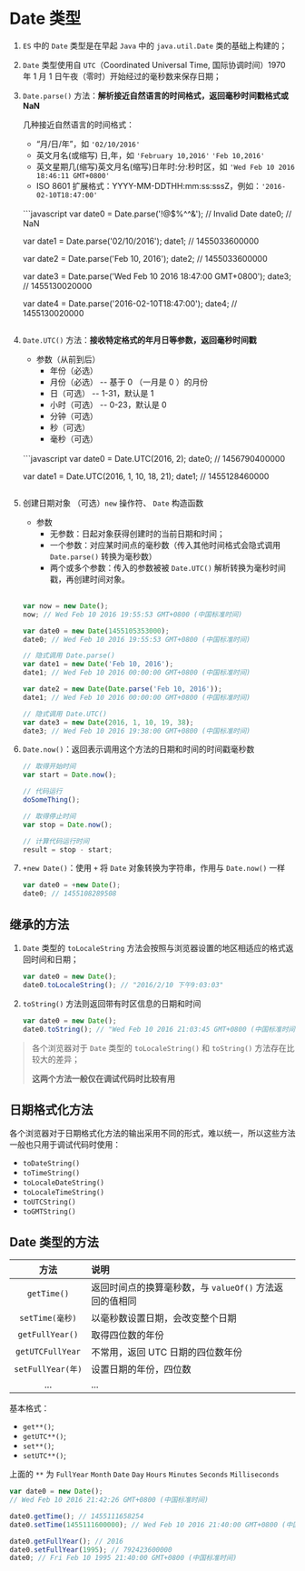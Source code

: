 # Date 类型
1. `ES` 中的 `Date` 类型是在早起 `Java` 中的 `java.util.Date` 类的基础上构建的；

2. `Date` 类型使用自 `UTC`（Coordinated Universal Time, 国际协调时间）1970 年 1 月 1 日午夜（零时）开始经过的毫秒数来保存日期；

3. `Date.parse()` 方法：**解析接近自然语言的时间格式，返回毫秒时间戳格式或 NaN**

    几种接近自然语言的时间格式：

    * “月/日/年”，如 `'02/10/2016'`
    * 英文月名(或缩写) 日,年，如 `'February 10,2016'` `'Feb 10,2016'`
    * 英文星期几(缩写)英文月名(缩写)日年时:分:秒时区，如 `'Wed Feb 10 2016 18:46:11 GMT+0800'`
    * ISO 8601 扩展格式：YYYY-MM-DDTHH:mm:ss:sssZ，例如：`'2016-02-10T18:47:00'`
    <br>
    ```javascript
    var date0 = Date.parse('!@$%^^&'); // Invalid Date
    date0; // NaN

    var date1 = Date.parse('02/10/2016');
    date1; // 1455033600000

    var date2 = Date.parse('Feb 10, 2016');
    date2; // 1455033600000

    var date3 = Date.parse('Wed Feb 10 2016 18:47:00 GMT+0800');
    date3; // 1455130020000

    var date4 =  Date.parse('2016-02-10T18:47:00');
    date4; // 1455130020000
    ```

4. `Date.UTC()` 方法：**接收特定格式的年月日等参数，返回毫秒时间戳**
    * 参数（从前到后）
        * 年份（必选）
        * 月份（必选） -- 基于 0 （一月是 0 ）的月份
        * 日（可选） -- 1-31，默认是 1
        * 小时（可选） -- 0-23，默认是 0
        * 分钟（可选）
        * 秒（可选）
        * 毫秒（可选）

    <br>
    ```javascript
    var date0 = Date.UTC(2016, 2);
    date0; // 1456790400000

    var date1 = Date.UTC(2016, 1, 10, 18, 21);
    date1; // 1455128460000
    ```

5. 创建日期对象
    （可选）`new` 操作符、 `Date` 构造函数
    * 参数
        * 无参数：日起对象获得创建时的当前日期和时间；
        * 一个参数：对应某时间点的毫秒数（传入其他时间格式会隐式调用 `Date.parse()` 转换为毫秒数）<br>
        * 两个或多个参数：传入的参数被被 `Date.UTC()` 解析转换为毫秒时间戳，再创建时间对象。
    <br>

    ```javascript
    var now = new Date();
    now; // Wed Feb 10 2016 19:55:53 GMT+0800 (中国标准时间)

    var date0 = new Date(1455105353000);
    date0; // Wed Feb 10 2016 19:55:53 GMT+0800 (中国标准时间)

    // 隐式调用 Date.parse()
    var date1 = new Date('Feb 10, 2016');
    date1; // Wed Feb 10 2016 00:00:00 GMT+0800 (中国标准时间)

    var date2 = new Date(Date.parse('Feb 10, 2016'));
    date1; // Wed Feb 10 2016 00:00:00 GMT+0800 (中国标准时间)

    // 隐式调用 Date.UTC()
    var date3 = new Date(2016, 1, 10, 19, 38);
    date3; // Wed Feb 10 2016 19:38:00 GMT+0800 (中国标准时间)
    ```

6. `Date.now()`：返回表示调用这个方法的日期和时间的时间戳毫秒数
    ```javascript
    // 取得开始时间
    var start = Date.now();

    // 代码运行
    doSomeThing();

    // 取得停止时间
    var stop = Date.now();

    // 计算代码运行时间
    result = stop - start;
    ```

7. `+new Date()`：使用 `+` 将 `Date` 对象转换为字符串，作用与 `Date.now()` 一样
    ```javascript
    var date0 = +new Date();
    date0; // 1455108289508
    ```

## 继承的方法
1. `Date` 类型的 `toLocaleString` 方法会按照与浏览器设置的地区相适应的格式返回时间和日期；
    ```javascript
    var date0 = new Date();
    date0.toLocaleString(); // "2016/2/10 下午9:03:03"
    ```

2. `toString()` 方法则返回带有时区信息的日期和时间
    ```javascript
    var date0 = new Date();
    date0.toString(); // "Wed Feb 10 2016 21:03:45 GMT+0800 (中国标准时间)"
    ```

> 各个浏览器对于 `Date` 类型的 `toLocaleString()` 和 `toString()` 方法存在比较大的差异；
>
>**这两个方法一般仅在调试代码时比较有用**

## 日期格式化方法
各个浏览器对于日期格式化方法的输出采用不同的形式，难以统一，所以这些方法一般也只用于调试代码时使用：

* `toDateString()`
* `toTimeString()`
* `toLocaleDateString()`
* `toLocaleTimeString()`
* `toUTCString()`
* `toGMTString()`

## Date 类型的方法
|方法|说明|
|:--:|:--|
|`getTime()`|返回时间点的换算毫秒数，与 `valueOf()` 方法返回的值相同|
|`setTime(毫秒)`|以毫秒数设置日期，会改变整个日期|
|`getFullYear()`|取得四位数的年份|
|`getUTCFullYear`|不常用，返回 UTC 日期的四位数年份|
|`setFullYear(年)`|设置日期的年份，四位数|
|...|...|

基本格式：

* `get**()`;
* `getUTC**()`;
* `set**()`;
* `setUTC**()`;

上面的 `**` 为 `FullYear` `Month` `Date` `Day` `Hours` `Minutes` `Seconds` `Milliseconds`


```javascript
var date0 = new Date();
// Wed Feb 10 2016 21:42:26 GMT+0800 (中国标准时间)

date0.getTime(); // 1455111658254
date0.setTime(1455111600000); // Wed Feb 10 2016 21:40:00 GMT+0800 (中国标准时间)

date0.getFullYear(); // 2016
date0.setFullYear(1995); // 792423600000
date0; // Fri Feb 10 1995 21:40:00 GMT+0800 (中国标准时间)
```
